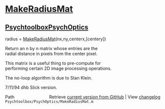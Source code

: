# [MakeRadiusMat](MakeRadiusMat)
## [Psychtoolbox](Psychtoolbox)[PsychOptics](PsychOptics)

radius = [MakeRadiusMat](MakeRadiusMat)(nx,ny,centerx,[centery])  
  
Return an n by n matrix whose entries are the  
radial distance in pixels from the center pixel.  
  
This matrix is a useful thing to pre-compute for  
performing certain 2D image processing operations.  
  
The no-loop algorithm is due to Stan Klein.  
  
7/11/94     dhb     Slick version.  




<div class="code_header" style="text-align:right;">
  <span style="float:left;">Path&nbsp;&nbsp;</span> <span class="counter">Retrieve <a href=
  "https://raw.github.com/Psychtoolbox-3/Psychtoolbox-3/beta/Psychtoolbox/PsychOptics/MakeRadiusMat.m">current version from GitHub</a> | View <a href=
  "https://github.com/Psychtoolbox-3/Psychtoolbox-3/commits/beta/Psychtoolbox/PsychOptics/MakeRadiusMat.m">changelog</a></span>
</div>
<div class="code">
  <code>Psychtoolbox/PsychOptics/MakeRadiusMat.m</code>
</div>

